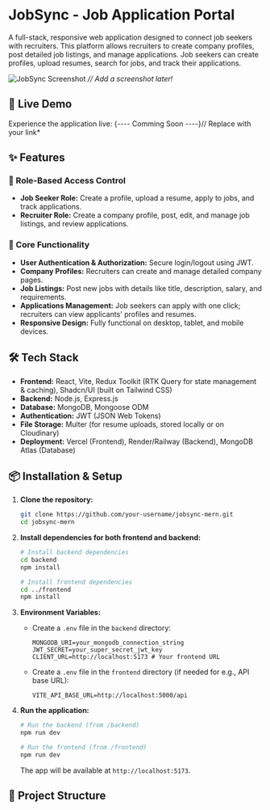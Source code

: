 # JobSync - Job Application Portal

A full-stack, responsive web application designed to connect job seekers with recruiters. This platform allows recruiters to create company profiles, post detailed job listings, and manage applications. Job seekers can create profiles, upload resumes, search for jobs, and track their applications.

![JobSync Screenshot](link-to-a-screenshot-or-gif-here) *// Add a screenshot later!*

## 🚀 Live Demo

Experience the application live: {---- Comming Soon ----}// Replace with your link*

## ✨ Features

### 👥 Role-Based Access Control
- **Job Seeker Role:** Create a profile, upload a resume, apply to jobs, and track applications.
- **Recruiter Role:** Create a company profile, post, edit, and manage job listings, and review applications.

### 💼 Core Functionality
- **User Authentication & Authorization:** Secure login/logout using JWT.
- **Company Profiles:** Recruiters can create and manage detailed company pages.
- **Job Listings:** Post new jobs with details like title, description, salary, and requirements.
- **Applications Management:** Job seekers can apply with one click; recruiters can view applicants' profiles and resumes.
- **Responsive Design:** Fully functional on desktop, tablet, and mobile devices.

## 🛠️ Tech Stack

- **Frontend:** React, Vite, Redux Toolkit (RTK Query for state management & caching), Shadcn/UI (built on Tailwind CSS)
- **Backend:** Node.js, Express.js
- **Database:** MongoDB, Mongoose ODM
- **Authentication:** JWT (JSON Web Tokens)
- **File Storage:** Multer (for resume uploads, stored locally or on Cloudinary)
- **Deployment:** Vercel (Frontend), Render/Railway (Backend), MongoDB Atlas (Database)

## 📦 Installation & Setup

1.  **Clone the repository:**
    ```bash
    git clone https://github.com/your-username/jobsync-mern.git
    cd jobsync-mern
    ```

2.  **Install dependencies for both frontend and backend:**
    ```bash
    # Install backend dependencies
    cd backend
    npm install

    # Install frontend dependencies
    cd ../frontend
    npm install
    ```

3.  **Environment Variables:**
    - Create a `.env` file in the `backend` directory:
      ```env
      MONGODB_URI=your_mongodb_connection_string
      JWT_SECRET=your_super_secret_jwt_key
      CLIENT_URL=http://localhost:5173 # Your frontend URL
      ```
    - Create a `.env` file in the `frontend` directory (if needed for e.g., API base URL):
      ```env
      VITE_API_BASE_URL=http://localhost:5000/api
      ```

4.  **Run the application:**
    ```bash
    # Run the backend (from /backend)
    npm run dev

    # Run the frontend (from /frontend)
    npm run dev
    ```
    The app will be available at `http://localhost:5173`.

## 📁 Project Structure
